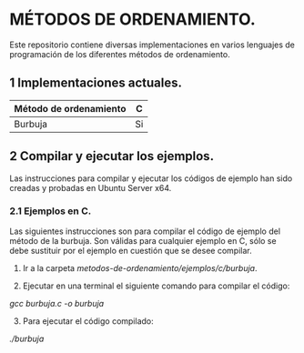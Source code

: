 # MÉTODOS DE ORDENAMIENTO.

Este repositorio contiene diversas implementaciones en varios lenguajes de programación de los diferentes métodos de ordenamiento.

## 1 Implementaciones actuales.

| Método de ordenamiento | C  |
|:-----------------------|:--:|
| Burbuja                | Si |

## 2 Compilar y ejecutar los ejemplos.

Las instrucciones para compilar y ejecutar los códigos de ejemplo han sido creadas y probadas en Ubuntu Server x64.

### 2.1 Ejemplos en C.

Las siguientes instrucciones son para compilar el código de ejemplo del método de la burbuja. Son válidas para cualquier ejemplo en C, sólo se debe sustituir por el ejemplo en cuestión que se desee compilar.

1. Ir a la carpeta *metodos-de-ordenamiento/ejemplos/c/burbuja*.

2. Ejecutar en una terminal el siguiente comando para compilar el código:

  *gcc burbuja.c -o burbuja*

3. Para ejecutar el código compilado:

 *./burbuja*
